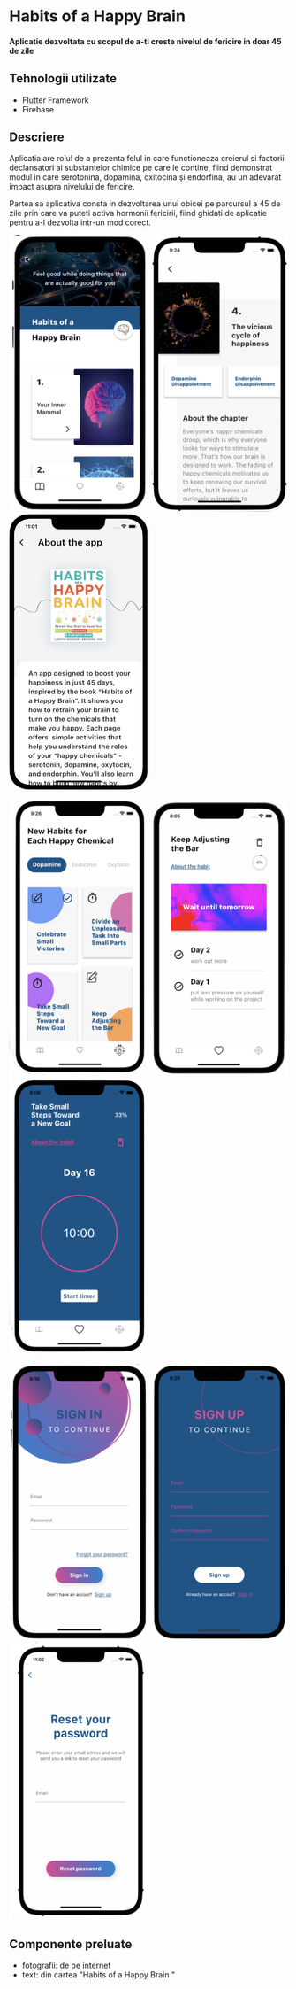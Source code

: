 # Habits of a Happy Brain 

#### Aplicatie dezvoltata cu scopul de a-ti creste nivelul de fericire in doar 45 de zile

## Tehnologii utilizate

* Flutter Framework
* Firebase 


## Descriere

Aplicatia are rolul de a prezenta felul in care functioneaza creierul si factorii declansatori ai substantelor chimice pe care le contine, fiind demonstrat modul in care serotonina, dopamina, oxitocina și endorfina, au un adevarat impact asupra nivelului de fericire. 

Partea sa aplicativa consta in dezvoltarea unui obicei pe parcursul a 45 de zile prin care va puteti activa hormonii fericirii, fiind ghidati de aplicatie pentru a-l dezvolta intr-un mod corect.











<p float="left">
  <img src="assets/app_images/app_img1.png" width="250" height="500" />
  <img src="assets/app_images/app_img2.png" width="250" height="500"/> 
  <img src="assets/app_images/app_img8.png" width="250" height="500"/>
</p>

<p float="left">
  <img src="assets/app_images/app_img3.png" width="250" height="500"/>
  <img src="assets/app_images/app_img4.png" width="250" height="500"/>
  <img src="assets/app_images/app_img5.png" width="250" height="500"/> 
</p>

<p float="left">
  <img src="assets/app_images/app_img6.png" width="250" height="500"/>
  <img src="assets/app_images/app_img7.png" width="250" height="500"/>  
  <img src="assets/app_images/app_img9.png" width="250" height="500"/>  
</p>



## Componente preluate

* fotografii: de pe internet
* text: din cartea "Habits of a Happy Brain "

